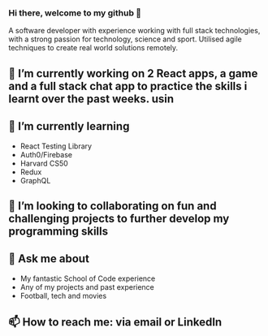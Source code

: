 ### Hi there, welcome to my github 👋

A software developer with experience working with full stack technologies, with a strong passion for technology, science and sport. Utilised agile techniques to create real world solutions remotely. 

## 🔭 I’m currently working on 2 React apps, a game and a full stack chat app to practice the skills i learnt over the past weeks. usin
 
 ## 🌱 I’m currently learning 
+ React Testing Library
+ Auth0/Firebase
+ Harvard CS50
+ Redux
+ GraphQL

## 👯 I’m looking to collaborating on fun and challenging projects to further develop my programming skills

## 💬 Ask me about
+ My fantastic School of Code experience 
+ Any of my projects and past experience
+ Football, tech and movies

## 📫 How to reach me: via email or LinkedIn

